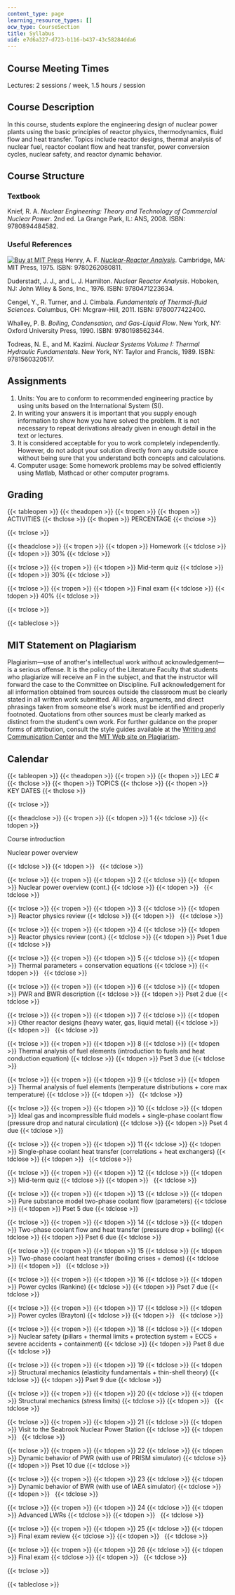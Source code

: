 ```yaml
---
content_type: page
learning_resource_types: []
ocw_type: CourseSection
title: Syllabus
uid: e7d6a327-d723-b116-b437-43c58284dda6
---
```


Course Meeting Times
--------------------

Lectures: 2 sessions / week, 1.5 hours / session

Course Description
------------------

In this course, students explore the engineering design of nuclear power plants using the basic principles of reactor physics, thermodynamics, fluid flow and heat transfer. Topics include reactor designs, thermal analysis of nuclear fuel, reactor coolant flow and heat transfer, power conversion cycles, nuclear safety, and reactor dynamic behavior.

Course Structure
----------------

### Textbook

Knief, R. A. _Nuclear Engineering: Theory and Technology of Commercial Nuclear Power_. 2nd ed. La Grange Park, IL: ANS, 2008. ISBN: 9780894484582.

### Useful References

[![Buy at MIT Press](/images/mp_logo.gif)](https://mitpress.mit.edu/9780262080811) Henry, A. F. [_Nuclear-Reactor Analysis_](https://mitpress.mit.edu/9780262080811). Cambridge, MA: MIT Press, 1975. ISBN: 9780262080811.

Duderstadt, J. J., and L. J. Hamilton. _Nuclear Reactor Analysis_. Hoboken, NJ: John Wiley & Sons, Inc., 1976. ISBN: 9780471223634.

Cengel, Y., R. Turner, and J. Cimbala. _Fundamentals of Thermal-fluid Sciences_. Columbus, OH: Mcgraw-Hill, 2011. ISBN: 9780077422400.

Whalley, P. B. _Boiling, Condensation, and Gas-Liquid Flow_. New York, NY: Oxford University Press, 1990. ISBN: 9780198562344.

Todreas, N. E., and M. Kazimi. _Nuclear Systems Volume I: Thermal Hydraulic Fundamentals_. New York, NY: Taylor and Francis, 1989. ISBN: 9781560320517.

Assignments
-----------

1.  Units: You are to conform to recommended engineering practice by using units based on the International System (SI).
2.  In writing your answers it is important that you supply enough information to show how you have solved the problem. It is not necessary to repeat derivations already given in enough detail in the text or lectures.
3.  It is considered acceptable for you to work completely independently. However, do not adopt your solution directly from any outside source without being sure that you understand both concepts and calculations.
4.  Computer usage: Some homework problems may be solved efficiently using Matlab, Mathcad or other computer programs.

Grading
-------

{{< tableopen >}}
{{< theadopen >}}
{{< tropen >}}
{{< thopen >}}
ACTIVITIES
{{< thclose >}}
{{< thopen >}}
PERCENTAGE
{{< thclose >}}

{{< trclose >}}

{{< theadclose >}}
{{< tropen >}}
{{< tdopen >}}
Homework
{{< tdclose >}}
{{< tdopen >}}
30%
{{< tdclose >}}

{{< trclose >}}
{{< tropen >}}
{{< tdopen >}}
Mid-term quiz
{{< tdclose >}}
{{< tdopen >}}
30%
{{< tdclose >}}

{{< trclose >}}
{{< tropen >}}
{{< tdopen >}}
Final exam
{{< tdclose >}}
{{< tdopen >}}
40%
{{< tdclose >}}

{{< trclose >}}

{{< tableclose >}}

MIT Statement on Plagiarism
---------------------------

Plagiarism—use of another's intellectual work without acknowledgement—is a serious offense. It is the policy of the Literature Faculty that students who plagiarize will receive an F in the subject, and that the instructor will forward the case to the Committee on Discipline. Full acknowledgement for all information obtained from sources outside the classroom must be clearly stated in all written work submitted. All ideas, arguments, and direct phrasings taken from someone else's work must be identified and properly footnoted. Quotations from other sources must be clearly marked as distinct from the student's own work. For further guidance on the proper forms of attribution, consult the style guides available at the [Writing and Communication Center](http://cmsw.mit.edu/writing-and-communication-center/) and the [MIT Web site on Plagiarism](http://cmsw.mit.edu/writing-and-communication-center/avoiding-plagiarism/).

Calendar
--------

{{< tableopen >}}
{{< theadopen >}}
{{< tropen >}}
{{< thopen >}}
LEC #
{{< thclose >}}
{{< thopen >}}
TOPICS
{{< thclose >}}
{{< thopen >}}
KEY DATES
{{< thclose >}}

{{< trclose >}}

{{< theadclose >}}
{{< tropen >}}
{{< tdopen >}}
1
{{< tdclose >}}
{{< tdopen >}}


Course introduction

Nuclear power overview


{{< tdclose >}}
{{< tdopen >}}
 
{{< tdclose >}}

{{< trclose >}}
{{< tropen >}}
{{< tdopen >}}
2
{{< tdclose >}}
{{< tdopen >}}
Nuclear power overview (cont.)
{{< tdclose >}}
{{< tdopen >}}
 
{{< tdclose >}}

{{< trclose >}}
{{< tropen >}}
{{< tdopen >}}
3
{{< tdclose >}}
{{< tdopen >}}
Reactor physics review
{{< tdclose >}}
{{< tdopen >}}
 
{{< tdclose >}}

{{< trclose >}}
{{< tropen >}}
{{< tdopen >}}
4
{{< tdclose >}}
{{< tdopen >}}
Reactor physics review (cont.)
{{< tdclose >}}
{{< tdopen >}}
Pset 1 due
{{< tdclose >}}

{{< trclose >}}
{{< tropen >}}
{{< tdopen >}}
5
{{< tdclose >}}
{{< tdopen >}}
Thermal parameters + conservation equations
{{< tdclose >}}
{{< tdopen >}}
 
{{< tdclose >}}

{{< trclose >}}
{{< tropen >}}
{{< tdopen >}}
6
{{< tdclose >}}
{{< tdopen >}}
PWR and BWR description
{{< tdclose >}}
{{< tdopen >}}
Pset 2 due
{{< tdclose >}}

{{< trclose >}}
{{< tropen >}}
{{< tdopen >}}
7
{{< tdclose >}}
{{< tdopen >}}
Other reactor designs (heavy water, gas, liquid metal)
{{< tdclose >}}
{{< tdopen >}}
 
{{< tdclose >}}

{{< trclose >}}
{{< tropen >}}
{{< tdopen >}}
8
{{< tdclose >}}
{{< tdopen >}}
Thermal analysis of fuel elements (introduction to fuels and heat conduction equation)
{{< tdclose >}}
{{< tdopen >}}
Pset 3 due
{{< tdclose >}}

{{< trclose >}}
{{< tropen >}}
{{< tdopen >}}
9
{{< tdclose >}}
{{< tdopen >}}
Thermal analysis of fuel elements (temperature distributions + core max temperature)
{{< tdclose >}}
{{< tdopen >}}
 
{{< tdclose >}}

{{< trclose >}}
{{< tropen >}}
{{< tdopen >}}
10
{{< tdclose >}}
{{< tdopen >}}
Ideal gas and incompressible fluid models + single-phase coolant flow (pressure drop and natural circulation)
{{< tdclose >}}
{{< tdopen >}}
Pset 4 due
{{< tdclose >}}

{{< trclose >}}
{{< tropen >}}
{{< tdopen >}}
11
{{< tdclose >}}
{{< tdopen >}}
Single-phase coolant heat transfer (correlations + heat exchangers)
{{< tdclose >}}
{{< tdopen >}}
 
{{< tdclose >}}

{{< trclose >}}
{{< tropen >}}
{{< tdopen >}}
12
{{< tdclose >}}
{{< tdopen >}}
Mid-term quiz
{{< tdclose >}}
{{< tdopen >}}
 
{{< tdclose >}}

{{< trclose >}}
{{< tropen >}}
{{< tdopen >}}
13
{{< tdclose >}}
{{< tdopen >}}
Pure substance model two-phase coolant flow (parameters)
{{< tdclose >}}
{{< tdopen >}}
Pset 5 due
{{< tdclose >}}

{{< trclose >}}
{{< tropen >}}
{{< tdopen >}}
14
{{< tdclose >}}
{{< tdopen >}}
Two-phase coolant flow and heat transfer (pressure drop + boiling)
{{< tdclose >}}
{{< tdopen >}}
Pset 6 due
{{< tdclose >}}

{{< trclose >}}
{{< tropen >}}
{{< tdopen >}}
15
{{< tdclose >}}
{{< tdopen >}}
Two-phase coolant heat transfer (boiling crises + demos)
{{< tdclose >}}
{{< tdopen >}}
 
{{< tdclose >}}

{{< trclose >}}
{{< tropen >}}
{{< tdopen >}}
16
{{< tdclose >}}
{{< tdopen >}}
Power cycles (Rankine)
{{< tdclose >}}
{{< tdopen >}}
Pset 7 due
{{< tdclose >}}

{{< trclose >}}
{{< tropen >}}
{{< tdopen >}}
17
{{< tdclose >}}
{{< tdopen >}}
Power cycles (Brayton)
{{< tdclose >}}
{{< tdopen >}}
 
{{< tdclose >}}

{{< trclose >}}
{{< tropen >}}
{{< tdopen >}}
18
{{< tdclose >}}
{{< tdopen >}}
Nuclear safety (pillars + thermal limits + protection system + ECCS + severe accidents + containment)
{{< tdclose >}}
{{< tdopen >}}
Pset 8 due
{{< tdclose >}}

{{< trclose >}}
{{< tropen >}}
{{< tdopen >}}
19
{{< tdclose >}}
{{< tdopen >}}
Structural mechanics (elasticity fundamentals + thin-shell theory)
{{< tdclose >}}
{{< tdopen >}}
Pset 9 due
{{< tdclose >}}

{{< trclose >}}
{{< tropen >}}
{{< tdopen >}}
20
{{< tdclose >}}
{{< tdopen >}}
Structural mechanics (stress limits)
{{< tdclose >}}
{{< tdopen >}}
 
{{< tdclose >}}

{{< trclose >}}
{{< tropen >}}
{{< tdopen >}}
21
{{< tdclose >}}
{{< tdopen >}}
Visit to the Seabrook Nuclear Power Station
{{< tdclose >}}
{{< tdopen >}}
 
{{< tdclose >}}

{{< trclose >}}
{{< tropen >}}
{{< tdopen >}}
22
{{< tdclose >}}
{{< tdopen >}}
Dynamic behavior of PWR (with use of PRISM simulator)
{{< tdclose >}}
{{< tdopen >}}
Pset 10 due
{{< tdclose >}}

{{< trclose >}}
{{< tropen >}}
{{< tdopen >}}
23
{{< tdclose >}}
{{< tdopen >}}
Dynamic behavior of BWR (with use of IAEA simulator)
{{< tdclose >}}
{{< tdopen >}}
 
{{< tdclose >}}

{{< trclose >}}
{{< tropen >}}
{{< tdopen >}}
24
{{< tdclose >}}
{{< tdopen >}}
Advanced LWRs
{{< tdclose >}}
{{< tdopen >}}
 
{{< tdclose >}}

{{< trclose >}}
{{< tropen >}}
{{< tdopen >}}
25
{{< tdclose >}}
{{< tdopen >}}
Final exam review
{{< tdclose >}}
{{< tdopen >}}
 
{{< tdclose >}}

{{< trclose >}}
{{< tropen >}}
{{< tdopen >}}
26
{{< tdclose >}}
{{< tdopen >}}
Final exam
{{< tdclose >}}
{{< tdopen >}}
 
{{< tdclose >}}

{{< trclose >}}

{{< tableclose >}}
